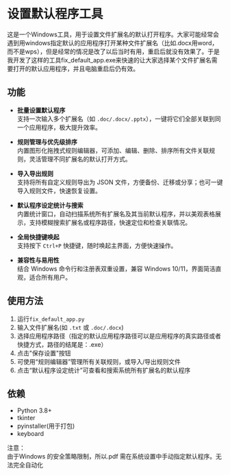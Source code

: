 # 设置默认程序工具

这是一个Windows工具，用于设置文件扩展名的默认打开程序。大家可能经常会遇到用windows指定默认的应用程序打开某种文件扩展名（比如.docx用word，而不是wps），但是经常的情况是改了以后当时有用，重启后就没有效果了。于是我开发了这样的工具fix_default_app.exe来快速的让大家选择某个文件扩展名需要打开的默认应用程序，并且电脑重启后仍有效。

## 功能

- **批量设置默认程序**  
  支持一次输入多个扩展名（如 `.doc/.docx/.pptx`），一键将它们全部关联到同一个应用程序，极大提升效率。

- **规则管理与优先级排序**  
  内置图形化拖拽式规则编辑器，可添加、编辑、删除、排序所有文件关联规则，灵活管理不同扩展名的默认打开方式。

- **导入导出规则**  
  支持将所有自定义规则导出为 JSON 文件，方便备份、迁移或分享；也可一键导入规则文件，快速恢复设置。

- **默认程序设定统计与搜索**  
  内置统计窗口，自动扫描系统所有扩展名及其当前默认程序，并以美观表格展示，支持模糊搜索扩展名或程序路径，快速定位和检查关联情况。

- **全局快捷键唤起**  
  支持按下 `Ctrl+P` 快捷键，随时唤起主界面，方便快速操作。


- **兼容性与易用性**  
  结合 Windows 命令行和注册表双重设置，兼容 Windows 10/11，界面简洁直观，适合所有用户。

## 使用方法
1. 运行`fix_default_app.py`
2. 输入文件扩展名(如 `.txt` 或 `.doc/.docx`)
3. 选择应用程序路径（指定的默认应用程序路径可以是应用程序的真实路径或者快捷方式，路径的结尾是：.exe）
4. 点击"保存设置"按钮
5. 可使用“规则编辑器”管理所有关联规则，或导入/导出规则文件
6. 点击“默认程序设定统计”可查看和搜索系统所有扩展名的默认程序

## 依赖
- Python 3.8+
- tkinter
- pyinstaller(用于打包)
- keyboard

注意：  
由于Windows 的安全策略限制，所以.pdf 需在系统设置中手动指定默认程序。无法完全自动化